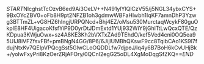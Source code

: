 $START$NlcghstTcOzvB6ed9Ai3OeLV++N491ylYlQlCzV55/j5NGL34ybxCYS+9BxOYcZBV0+oFb8H9pt2NFZB1oh3gdmwWBFaHlwbh1IqKF7amnDhP3Yzwg3BTTmZL+vG8HZ6hIngjURPQNcd+Bhj4EZ/oMsu530MurctaqWcykF80guOkpIE8HF4UigacoKfsfYiP9D0yrDtJDmExtd1YUj932WiY9jGhlTtLwQcxQTE/QzKDpua3KWjuOwx+sz4A8KE3Kh2bVXTxZAd9TEhdO/kef5Ved4cni0OQ5ea95UIJ8iVFZfsvFBf+pmBNgN4GG/8P6/6JijlUMBhQKswF9cc8TqibCAo1KS9l7fdujNtxKv7QEIpVPQcgSst5GlwCLoOQDDLfw7djpeJ/Iq4y6B7BoH6kCvUHjBk+/yoIwFxyPri8KzOerZRjAFOry/0QCnl2egG25oDL4XgMoDqgSfZKQ==$END$